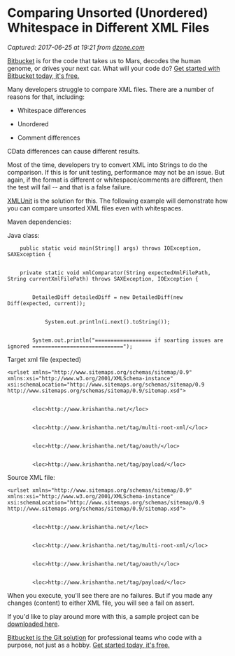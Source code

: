 # Comparing Unsorted (Unordered) Whitespace in Different XML Files

_Captured: 2017-06-25 at 19:21 from [dzone.com](https://dzone.com/articles/compare-unsorted-unordered-whitespace-different-xm?edition=305136&utm_source=Daily%20Digest&utm_medium=email&utm_campaign=dd%202017-06-25)_

[Bitbucket](https://dzone.com/go?i=201143&u=https%3A%2F%2Fbitbucket.org%2Fproduct%3Futm_source%3Ddzone%26utm_medium%3Dpaid-content%26utm_content%3Dtext-code-that-takes-us-to-mars%26utm_campaign%3Dbitbucket_adexp-bbtofu_dzone-text) is for the code that takes us to Mars, decodes the human genome, or drives your next car. What will your code do? [Get started with Bitbucket today, it's free.](https://dzone.com/go?i=201143&u=https%3A%2F%2Fbitbucket.org%2Fproduct%3Futm_source%3Ddzone%26utm_medium%3Dpaid-content%26utm_content%3Dtext-code-that-takes-us-to-mars%26utm_campaign%3Dbitbucket_adexp-bbtofu_dzone-text)

Many developers struggle to compare XML files. There are a number of reasons for that, including:

  * Whitespace differences

  * Unordered

  * Comment differences

CData differences can cause different results.

Most of the time, developers try to convert XML into Strings to do the comparison. If this is for unit testing, performance may not be an issue. But again, if the format is different or whitespace/comments are different, then the test will fail -- and that is a false failure.

[XMLUnit](http://www.xmlunit.org/) is the solution for this. The following example will demonstrate how you can compare unsorted XML files even with whitespaces.

Maven dependencies:

Java class:
    
    
        public static void main(String[] args) throws IOException, SAXException {
    
    
        private static void xmlComparator(String expectedXmlFilePath, String currentXmlFilePath) throws SAXException, IOException {
    
    
            DetailedDiff detailedDiff = new DetailedDiff(new Diff(expected, current));
    
    
                System.out.println(i.next().toString());
    
    
            System.out.println("================== if soarting issues are ignored =============================");

Target xml file (expected)
    
    
    <urlset xmlns="http://www.sitemaps.org/schemas/sitemap/0.9" xmlns:xsi="http://www.w3.org/2001/XMLSchema-instance" xsi:schemaLocation="http://www.sitemaps.org/schemas/sitemap/0.9 http://www.sitemaps.org/schemas/sitemap/0.9/sitemap.xsd">
    
    
            <loc>http://www.krishantha.net/</loc>
    
    
            <loc>http://www.krishantha.net/tag/multi-root-xml/</loc>
    
    
            <loc>http://www.krishantha.net/tag/oauth/</loc>
    
    
            <loc>http://www.krishantha.net/tag/payload/</loc>

Source XML file:
    
    
    <urlset xmlns="http://www.sitemaps.org/schemas/sitemap/0.9" xmlns:xsi="http://www.w3.org/2001/XMLSchema-instance" xsi:schemaLocation="http://www.sitemaps.org/schemas/sitemap/0.9 http://www.sitemaps.org/schemas/sitemap/0.9/sitemap.xsd">
    
    
            <loc>http://www.krishantha.net/</loc>
    
    
            <loc>http://www.krishantha.net/tag/multi-root-xml/</loc>
    
    
            <loc>http://www.krishantha.net/tag/oauth/</loc>
    
    
            <loc>http://www.krishantha.net/tag/payload/</loc>

When you execute, you'll see there are no failures. But if you made any changes (content) to either XML file, you will see a fail on assert.

If you'd like to play around more with this, a sample project can be [downloaded here](https://github.com/krishantha/code-samples/tree/master/xmlDif).

[Bitbucket is the Git solution](https://dzone.com/go?i=201144&u=https%3A%2F%2Fbitbucket.org%2Fproduct%3Futm_source%3Ddzone%26utm_medium%3Dpaid-content%26utm_content%3Dtext-teams-who-code-with-a-purpose%26utm_campaign%3Dbitbucket_adexp-bbtofu_dzone-text) for professional teams who code with a purpose, not just as a hobby. [Get started today, it's free.](https://dzone.com/go?i=201144&u=https%3A%2F%2Fbitbucket.org%2Fproduct%3Futm_source%3Ddzone%26utm_medium%3Dpaid-content%26utm_content%3Dtext-teams-who-code-with-a-purpose%26utm_campaign%3Dbitbucket_adexp-bbtofu_dzone-text)
